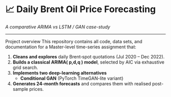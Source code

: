 # 📈 Daily Brent Oil Price Forecasting  
*A comparative ARIMA vs LSTM / GAN case-study*

---

Project overview
This repository contains all code, data sets, and documentation for a Master-level
time-series assignment that:

1. **Cleans and explores** daily Brent‐spot quotations (Jul 2020 – Dec 2022).  
2. **Builds a classical ARIMA( p,d,q ) model**, selected by AIC via exhaustive
   grid search.  
3. **Implements two deep-learning alternatives**
   * **Conditional GAN** (PyTorch TimeGAN-lite variant)  
4. **Generates 24-month forecasts** and compares them with realised
   post-sample prices.  
